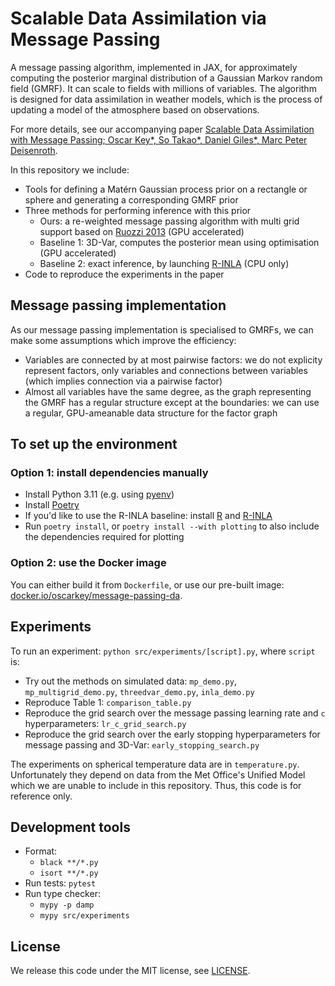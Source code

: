 # Scalable Data Assimilation via Message Passing

A message passing algorithm, implemented in JAX, for approximately computing the posterior marginal distribution of a Gaussian Markov random field (GMRF).
It can scale to fields with millions of variables.
The algorithm is designed for data assimilation in weather models, which is the process of updating a model of the atmosphere based on observations.

For more details, see our accompanying paper [Scalable Data Assimilation with Message Passing; Oscar Key*, So Takao*, Daniel Giles*, Marc Peter Deisenroth](https://arxiv.org/abs/2404.12968).

In this repository we include:
- Tools for defining a Matérn Gaussian process prior on a rectangle or sphere and generating a corresponding GMRF prior
- Three methods for performing inference with this prior
  - Ours: a re-weighted message passing algorithm with multi grid support based on [Ruozzi 2013](https://jmlr.org/papers/v14/ruozzi13a.html) (GPU accelerated)
  - Baseline 1: 3D-Var, computes the posterior mean using optimisation (GPU accelerated)
  - Baseline 2: exact inference, by launching [R-INLA](https://www.r-inla.org/) (CPU only)
- Code to reproduce the experiments in the paper


## Message passing implementation
As our message passing implementation is specialised to GMRFs, we can make some assumptions which improve the efficiency:
- Variables are connected by at most pairwise factors: we do not explicity represent factors, only variables and connections between variables (which implies connection via a pairwise factor)
- Almost all variables have the same degree, as the graph representing the GMRF has a regular structure except at the boundaries: we can use a regular, GPU-ameanable data structure for the factor graph


## To set up the environment
### Option 1: install dependencies manually
- Install Python 3.11 (e.g. using [pyenv](https://github.com/pyenv/pyenv))
- Install [Poetry](https://python-poetry.org/)
- If you'd like to use the R-INLA baseline: install [R](https://www.r-project.org/) and [R-INLA](https://www.r-inla.org/)
- Run `poetry install`, or `poetry install --with plotting` to also include the dependencies required for plotting

### Option 2: use the Docker image
You can either build it from `Dockerfile`, or use our pre-built image: [docker.io/oscarkey/message-passing-da](https://hub.docker.com/repository/docker/oscarkey/message-passing-da).


## Experiments
To run an experiment: `python src/experiments/[script].py`, where `script` is:
- Try out the methods on simulated data: `mp_demo.py`, `mp_multigrid_demo.py`, `threedvar_demo.py`, `inla_demo.py`
- Reproduce Table 1: `comparison_table.py`
- Reproduce the grid search over the message passing learning rate and `c` hyperparameters: `lr_c_grid_search.py`
- Reproduce the grid search over the early stopping hyperparameters for message passing and 3D-Var: `early_stopping_search.py`

The experiments on spherical temperature data are in `temperature.py`.
Unfortunately they depend on data from the Met Office's Unified Model which we are unable to include in this repository.
Thus, this code is for reference only.


## Development tools
- Format:
  - `black **/*.py`
  - `isort **/*.py`
- Run tests: `pytest`
- Run type checker:
  - `mypy -p damp`
  - `mypy src/experiments`


## License
We release this code under the MIT license, see [LICENSE](LICENSE).

